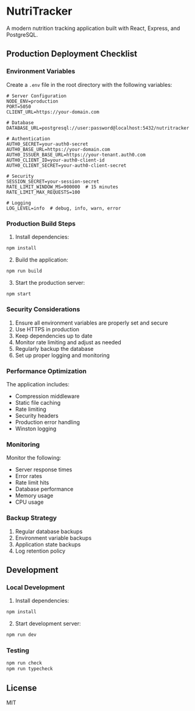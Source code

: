 # NutriTracker

A modern nutrition tracking application built with React, Express, and PostgreSQL.

## Production Deployment Checklist

### Environment Variables
Create a `.env` file in the root directory with the following variables:

```env
# Server Configuration
NODE_ENV=production
PORT=5050
CLIENT_URL=https://your-domain.com

# Database
DATABASE_URL=postgresql://user:password@localhost:5432/nutritracker

# Authentication
AUTH0_SECRET=your-auth0-secret
AUTH0_BASE_URL=https://your-domain.com
AUTH0_ISSUER_BASE_URL=https://your-tenant.auth0.com
AUTH0_CLIENT_ID=your-auth0-client-id
AUTH0_CLIENT_SECRET=your-auth0-client-secret

# Security
SESSION_SECRET=your-session-secret
RATE_LIMIT_WINDOW_MS=900000  # 15 minutes
RATE_LIMIT_MAX_REQUESTS=100

# Logging
LOG_LEVEL=info  # debug, info, warn, error
```

### Production Build Steps

1. Install dependencies:
```bash
npm install
```

2. Build the application:
```bash
npm run build
```

3. Start the production server:
```bash
npm start
```

### Security Considerations

1. Ensure all environment variables are properly set and secure
2. Use HTTPS in production
3. Keep dependencies up to date
4. Monitor rate limiting and adjust as needed
5. Regularly backup the database
6. Set up proper logging and monitoring

### Performance Optimization

The application includes:
- Compression middleware
- Static file caching
- Rate limiting
- Security headers
- Production error handling
- Winston logging

### Monitoring

Monitor the following:
- Server response times
- Error rates
- Rate limit hits
- Database performance
- Memory usage
- CPU usage

### Backup Strategy

1. Regular database backups
2. Environment variable backups
3. Application state backups
4. Log retention policy

## Development

### Local Development

1. Install dependencies:
```bash
npm install
```

2. Start development server:
```bash
npm run dev
```

### Testing

```bash
npm run check
npm run typecheck
```

## License

MIT 